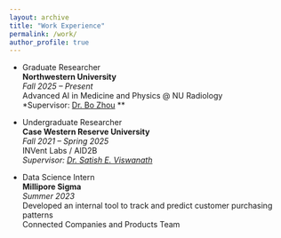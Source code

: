 ```yaml
---
layout: archive
title: "Work Experience"
permalink: /work/
author_profile: true
---
```


* Graduate Researcher  
  **Northwestern University**  
  *Fall 2025 – Present*  
  Advanced AI in Medicine and Physics @ NU Radiology  
  *Supervisor: [Dr. Bo Zhou](https://bbbbbbzhou.github.io) **

* Undergraduate Researcher  
  **Case Western Reserve University**  
  *Fall 2021 – Spring 2025*  
  INVent Labs / AID2B  
  *Supervisor: [Dr. Satish E. Viswanath](https://case.edu/cancer/members/member-directory/satish-e-viswanath)*

* Data Science Intern  
  **Millipore Sigma**  
  *Summer 2023*  
  Developed an internal tool to track and predict customer purchasing patterns  
  Connected Companies and Products Team
